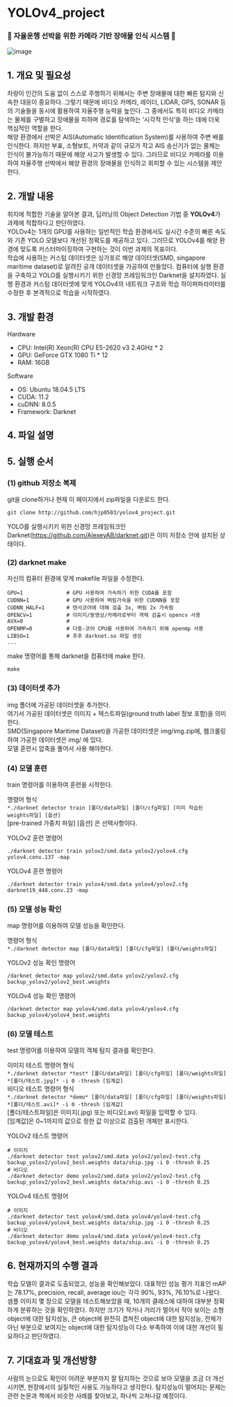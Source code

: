 # YOLOv4_project 

### 🚢 자율운행 선박을 위한 카메라 기반 장애물 인식 시스템 🚢  
![image](https://user-images.githubusercontent.com/60416651/113977243-43289880-987d-11eb-893f-fa6cb7ce69a8.png)

## 1. 개요 및 필요성
  차량이 인간의 도움 없이 스스로 주행하기 위해서는 주변 장애물에 대한 빠른 탐지와 신속한 대응이 중요하다. 그렇기 때문에 비디오 카메라, 레이더, LIDAR, GPS, SONAR 등의 기술들을 동시에 활용하여 자율주행 능력을 높인다. 그 중에서도 특히 비디오 카메라는 물체를 구별하고 장애물을 피하며 경로를 탐색하는 ‘시각적 인식’을 하는 데에 더욱 핵심적인 역할을 한다.  
  해양 환경에서 선박은 AIS(Automatic Identification System)를 사용하여 주변 배를 인식한다. 하지만 부표, 소형보트, 카약과 같이 규모가 작고 AIS 송신기가 없는 물체는 인식이 불가능하기 때문에 해양 사고가 발생할 수 있다. 그러므로 비디오 카메라를 이용하여 자율주행 선박에서 해양 환경의 장애물을 인식하고 회피할 수 있는 시스템을 제안한다. 


## 2. 개발 내용
   취지에 적합한 기술을 알아본 결과, 딥러닝의 Object Detection 기법 중 **YOLOv4**가 과제에 적합하다고 판단하였다.  
   YOLOv4는 1개의 GPU를 사용하는 일반적인 학습 환경에서도 실시간 수준의 빠른 속도와 기존 YOLO 모델보다 개선된 정확도를 제공하고 있다. 그러므로 YOLOv4를 해양 환경에 맞도록 커스터마이징하여 구현하는 것이 이번 과제의 목표이다.  
   학습에 사용하는 커스텀 데이터셋은 싱가포르 해양 데이터셋(SMD, singapore maritime dataset)로 알려진 공개 데이터셋을 가공하여 만들었다. 컴퓨터에 실행 환경을 구축하고 YOLO를 실행시키기 위한 신경망 프레임워크인 Darknet을 설치하였다. 실행 환경과 커스텀 데이터셋에 맞게 YOLOv4의 네트워크 구조와 학습 하이퍼파라미터를 수정한 후 본격적으로 학습을 시작하였다.  


## 3. 개발 환경
Hardware  
+ CPU: Intel(R) Xeon(R) CPU E5-2620 v3 2.4GHz * 2  
+ GPU: GeForce GTX 1080 Ti * 12  
+ RAM: 16GB  

Software  
+ OS: Ubuntu 18.04.5 LTS  
+ CUDA: 11.2  
+ cuDNN: 8.0.5  
+ Framework: Darknet  

## 4. 파일 설명

## 5. 실행 순서

### (1) github 저장소 복제
git을 clone하거나 현재 이 페이지에서 zip파일을 다운로드 한다.

```
git clone http://github.com/hjp0503/yolov4_project.git 
```
YOLO를 실행시키키 위한 신경망 프레임워크인 Darknet(https://github.com/AlexeyAB/darknet.git)은 이미 저장소 안에 설치된 상태이다.


### (2) darknet make
자신의 컴퓨터 환경에 맞게 makefile 파일을 수정한다.
```
GPU=1              # GPU 사용하여 가속하기 위한 CUDA를 포함
CUDNN=1            # GPU 사용하여 벼림가속을 위한 CUDNN을 포함
CUDNN_HALF=1       # 텐서코어에 대해 검출 3x, 벼림 2x 가속됨
OPENCV=1           # 이미지/동영상/카메라로부터 객체 검출시 opencv 사용
AVX=0              # 
OPENMP=0           # 다중-코어 CPU를 사용하여 가속하기 위해 openmp 사용
LIBSO=1            # 추후 darknet.so 파일 생성
...
```

make 명령어를 통해 darknet을 컴퓨터에 make 한다.  
```
make
```

### (3) 데이터셋 추가
img 폴더에 가공된 데이터셋을 추가한다.  
여기서 가공된 데이터셋은 이미지 + 텍스트파일(ground truth label 정보 포함)을 의미한다.  
SMD(Singapore Maritime Dataset)을 가공한 데이터셋은 img/img.zip에, 웹크롤링하여 가공한 데이터셋은 img/ 에 있다.  
모델 훈련시 압축을 풀어서 사용 해야한다.

### (4) 모델 훈련
train 명령어를 이용하여 훈련을 시작한다.  

명령어 형식  
`*./darknet detector train [폴더/data파일] [폴더/cfg파일] [미리 학습된 weights파일] [옵션]`  
[pre-trained 가중치 파일] [옵션] 은 선택사항이다.

YOLOv2 훈련 명령어
```
./darknet detector train yolov2/smd.data yolov2/yolov4.cfg yolov4.conv.137 -map
```
YOLOv4 훈련 명령어
```
./darknet detector train yolov4/smd.data yolov4/yolov2.cfg darknet19_448.conv.23 -map
```

### (5) 모델 성능 확인
map 명령어를 이용하여 모델 성능을 확인한다.  

명령어 형식  
`*./darknet detector map [폴더/data파일] [폴더/cfg파일] [폴더/weights파일]`    

YOLOv2 성능 확인 명령어
```
/darknet detector map yolov2/smd.data yolov2/yolov2.cfg backup_yolov2/yolov2_best.weights
```
YOLOv4 성능 확인 명령어
```
/darknet detector map yolov4/smd.data yolov4/yolov4.cfg backup_yolov4/yolov4_best.weights
```

### (6) 모델 테스트
test 명령어를 이용하여 모델의 객체 탐지 결과를 확인한다.    

이미지 테스트 명령어 형식  
`*./darknet detector *test* [폴더/data파일] [폴더/cfg파일] [폴더/weights파일] *[폴더/테스트.jpg]* -i 0 -thresh [임계값]`  
비디오 테스트 명령어 형식  
`*./darknet detector *demo* [폴더/data파일] [폴더/cfg파일] [폴더/weights파일] *[폴더/테스트.avi]* -i 0 -thresh [임계값]`  
[폴더/테스트파일]은 이미지(.jpg) 또는 비디오(.avi) 파일을 입력할 수 있다.  
[임계값]은 0~1까지의 값으로 정한 값 이상으로 검출된 개체만 표시한다.  


YOLOv2 테스트 명령어
```
# 이미지  
./darknet detector test yolov2/smd.data yolov2/yolov2-test.cfg backup_yolov2/yolov2_best.weights data/ship.jpg -i 0 -thresh 0.25  
# 비디오  
./darknet detector demo yolov2/smd.data yolov2/yolov2-test.cfg backup_yolov2/yolov2_best.weights data/ship.avi -i 0 -thresh 0.25  
```
YOLOv4 테스트 명령어
```
# 이미지  
./darknet detector test yolov4/smd.data yolov4/yolov4-test.cfg backup_yolov4/yolov4_best.weights data/ship.jpg -i 0 -thresh 0.25  
# 비디오
./darknet detector demo yolov4/smd.data yolov4/yolov4-test.cfg backup_yolov4/yolov4_best.weights data/ship.avi -i 0 -thresh 0.25  
```


## 6. 현재까지의 수행 결과
  학습 모델이 결과로 도출되었고, 성능을 확인해보았다. 대표적인 성능 평가 지표인 mAP는 78.17%, precision, recall, average iou는 각각 90%, 93%, 76.10%로 나왔다.  
  샘플 이미지 몇 장으로 모델을 테스트해보았을 때, 10개의 클래스에 대하여 대부분 정확하게 분류하는 것을 확인하였다. 하지만 크기가 작거나 거리가 멀어서 작아 보이는 소형 object에 대한 탐지성능, 큰 object에 완전히 겹쳐진 object에 대한 탐지성능, 전체가 아닌 부분으로 보여지는 object에 대한 탐지성능이 다소 부족하여 이에 대한 개선이 필요하다고 판단하였다.
  
  
## 7. 기대효과 및 개선방향
  사람의 눈으로도 확인이 어려운 부분까지 잘 탐지하는 것으로 보아 모델을 조금 더 개선시키면, 현장에서의 실질적인 사용도 가능하다고 생각한다. 탐지성능이 떨어지는 문제는 관련 논문과 책에서 비슷한 사례를 찾아보고, 하나씩 고쳐나갈 예정이다.


